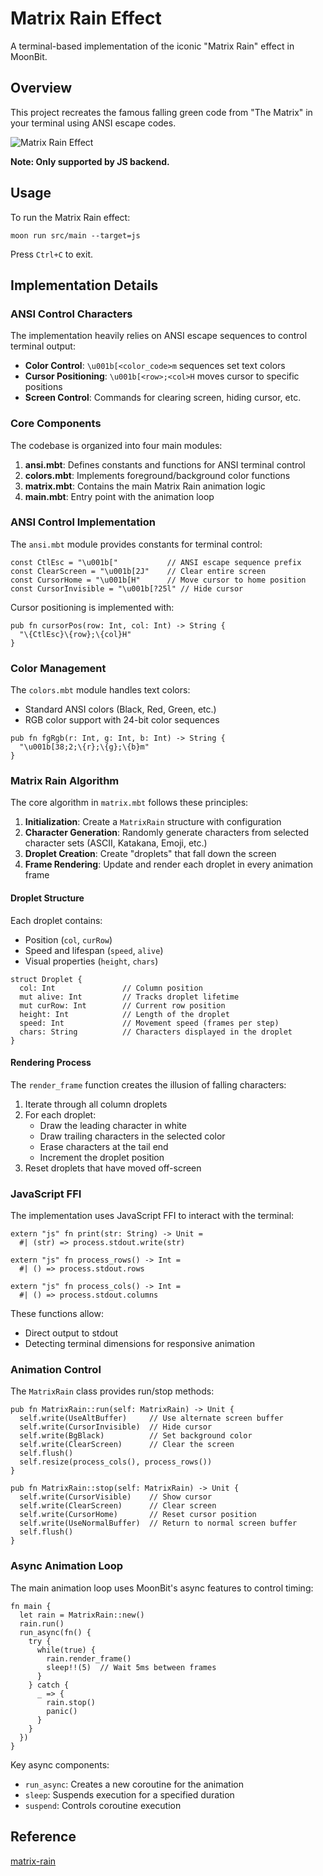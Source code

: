 # Matrix Rain Effect

A terminal-based implementation of the iconic "Matrix Rain" effect in MoonBit.

## Overview

This project recreates the famous falling green code from "The Matrix" in your terminal using ANSI escape codes.

![Matrix Rain Effect](matrix_rain.gif)

**Note: Only supported by JS backend.**

## Usage

To run the Matrix Rain effect:

```
moon run src/main --target=js
```

Press `Ctrl+C` to exit.

## Implementation Details

### ANSI Control Characters

The implementation heavily relies on ANSI escape sequences to control terminal output:

- **Color Control**: `\u001b[<color_code>m` sequences set text colors
- **Cursor Positioning**: `\u001b[<row>;<col>H` moves cursor to specific positions
- **Screen Control**: Commands for clearing screen, hiding cursor, etc.

### Core Components

The codebase is organized into four main modules:

1. **ansi.mbt**: Defines constants and functions for ANSI terminal control
2. **colors.mbt**: Implements foreground/background color functions
3. **matrix.mbt**: Contains the main Matrix Rain animation logic
4. **main.mbt**: Entry point with the animation loop

### ANSI Control Implementation

The `ansi.mbt` module provides constants for terminal control:

```mbt
const CtlEsc = "\u001b["           // ANSI escape sequence prefix
const ClearScreen = "\u001b[2J"    // Clear entire screen
const CursorHome = "\u001b[H"      // Move cursor to home position
const CursorInvisible = "\u001b[?25l" // Hide cursor
```

Cursor positioning is implemented with:

```mbt
pub fn cursorPos(row: Int, col: Int) -> String {
  "\{CtlEsc}\{row};\{col}H"
}
```

### Color Management

The `colors.mbt` module handles text colors:

- Standard ANSI colors (Black, Red, Green, etc.)
- RGB color support with 24-bit color sequences

```mbt
pub fn fgRgb(r: Int, g: Int, b: Int) -> String {
  "\u001b[38;2;\{r};\{g};\{b}m"
}
```

### Matrix Rain Algorithm

The core algorithm in `matrix.mbt` follows these principles:

1. **Initialization**: Create a `MatrixRain` structure with configuration
2. **Character Generation**: Randomly generate characters from selected character sets (ASCII, Katakana, Emoji, etc.)
3. **Droplet Creation**: Create "droplets" that fall down the screen
4. **Frame Rendering**: Update and render each droplet in every animation frame

#### Droplet Structure

Each droplet contains:
- Position (`col`, `curRow`)
- Speed and lifespan (`speed`, `alive`)
- Visual properties (`height`, `chars`)

```mbt
struct Droplet {
  col: Int               // Column position
  mut alive: Int         // Tracks droplet lifetime
  mut curRow: Int        // Current row position
  height: Int            // Length of the droplet
  speed: Int             // Movement speed (frames per step)
  chars: String          // Characters displayed in the droplet
}
```

#### Rendering Process

The `render_frame` function creates the illusion of falling characters:

1. Iterate through all column droplets
2. For each droplet:
   - Draw the leading character in white
   - Draw trailing characters in the selected color
   - Erase characters at the tail end
   - Increment the droplet position
3. Reset droplets that have moved off-screen

### JavaScript FFI

The implementation uses JavaScript FFI to interact with the terminal:

```mbt
extern "js" fn print(str: String) -> Unit =
  #| (str) => process.stdout.write(str)

extern "js" fn process_rows() -> Int =
  #| () => process.stdout.rows

extern "js" fn process_cols() -> Int =
  #| () => process.stdout.columns
```

These functions allow:
- Direct output to stdout
- Detecting terminal dimensions for responsive animation

### Animation Control

The `MatrixRain` class provides run/stop methods:

```mbt
pub fn MatrixRain::run(self: MatrixRain) -> Unit {
  self.write(UseAltBuffer)     // Use alternate screen buffer
  self.write(CursorInvisible)  // Hide cursor
  self.write(BgBlack)          // Set background color
  self.write(ClearScreen)      // Clear the screen
  self.flush()
  self.resize(process_cols(), process_rows())
}

pub fn MatrixRain::stop(self: MatrixRain) -> Unit {
  self.write(CursorVisible)    // Show cursor
  self.write(ClearScreen)      // Clear screen
  self.write(CursorHome)       // Reset cursor position
  self.write(UseNormalBuffer)  // Return to normal screen buffer
  self.flush()
}
```

### Async Animation Loop

The main animation loop uses MoonBit's async features to control timing:

```mbt
fn main {
  let rain = MatrixRain::new()
  rain.run()
  run_async(fn() {
    try {
      while(true) {
        rain.render_frame()
        sleep!!(5)  // Wait 5ms between frames
      }
    } catch {
      _ => {
        rain.stop()
        panic()
      }
    }
  })
}
```

Key async components:
- `run_async`: Creates a new coroutine for the animation
- `sleep`: Suspends execution for a specified duration
- `suspend`: Controls coroutine execution

## Reference
[matrix-rain](https://github.com/nojvek/matrix-rain)